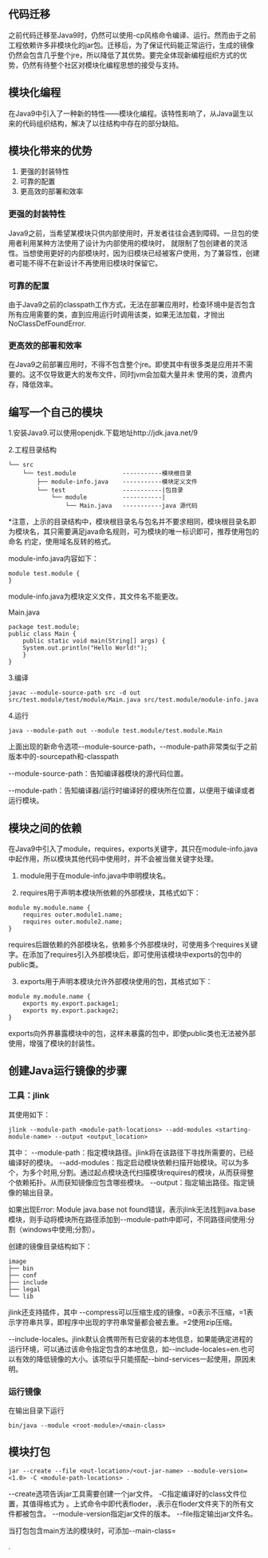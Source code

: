 ## 代码迁移
之前代码迁移至Java9时，仍然可以使用-cp风格命令编译、运行。然而由于之前工程依赖许多非模块化的jar包。迁移后，为了保证代码能正常运行，生成的镜像仍然会包含几乎整个jre，所以降低了其优势。要完全体现新编程组织方式的优势，仍然有待整个社区对模块化编程思想的接受与支持。

## 模块化编程
在Java9中引入了一种新的特性——模块化编程。该特性影响了，从Java诞生以来的代码组织结构，解决了以往结构中存在的部分缺陷。

## 模块化带来的优势
1. 更强的封装特性
1. 可靠的配置
1. 更高效的部署和效率

### 更强的封装特性
Java9之前，当希望某模块只供内部使用时，开发者往往会遇到障碍。一旦包的使用者利用某种方法使用了设计为内部使用的模块时，
就限制了包创建者的灵活性。当想使用更好的内部模块时，因为旧模块已经被客户使用，为了兼容性，创建者可能不得不在新设计不再使用旧模块时保留它。

### 可靠的配置
由于Java9之前的classpath工作方式，无法在部署应用时，检查环境中是否包含所有应用需要的类，直到应用运行时调用该类，如果无法加载，才抛出
NoClassDefFoundError.

### 更高效的部署和效率
在Java9之前部署应用时，不得不包含整个jre。即使其中有很多类是应用并不需要的。这不仅导致更大的发布文件，同时jvm会加载大量并未
使用的类，浪费内存，降低效率。

## 编写一个自己的模块
1.安装Java9.可以使用openjdk.下载地址http://jdk.java.net/9

2.工程目录结构
```
└── src
    └── test.module             -----------模块根目录
        ├── module-info.java    -----------模块定义文件
        └── test                -----------|包目录
            └── module          -----------|
                └── Main.java   -----------java 源代码
```
*注意，上示的目录结构中，模块根目录名与包名并不要求相同，模块根目录名即为模块名，其只需要满足java命名规则，可为模块的唯一标识即可，推荐使用包的命名
约定，使用域名反转的格式。

module-info.java内容如下：
``` 
module test.module {
}
```
module-info.java为模块定义文件，其文件名不能更改。

Main.java
```
package test.module;
public class Main {
    public static void main(String[] args) {
	System.out.println("Hello World!");
    }
}
```

3.编译
```
javac --module-source-path src -d out src/test.module/test/module/Main.java src/test.module/module-info.java
```

4.运行
```
java --module-path out --module test.module/test.module.Main
```
上面出现的新命令选项--module-source-path，--module-path非常类似于之前版本中的-sourcepath和-classpath

--module-source-path：告知编译器模块的源代码位置。

--module-path：告知编译器/运行时编译好的模块所在位置，以便用于编译或者运行模块。

## 模块之间的依赖
在Java9中引入了module，requires，exports关键字，其只在module-info.java中起作用，所以模块其他代码中使用时，并不会被当做关键字处理。
1. module用于在module-info.java中申明模块名。

2. requires用于声明本模块所依赖的外部模块，其格式如下：
```
module my.module.name {
    requires outer.module1.name;
    requires outer.module2.name;
}
```
requires后跟依赖的外部模块名，依赖多个外部模块时，可使用多个requires关键字。在添加了requires引入外部模块后，即可使用该模块中exports的包中的public类。

3. exports用于声明本模块允许外部模块使用的包，其格式如下：
```
module my.module.name {
    exports my.export.package1;
    exports my.export.package2;
}
```
exports向外界暴露模块中的包，这样未暴露的包中，即使public类也无法被外部使用，增强了模块的封装性。

## 创建Java运行镜像的步骤
### 工具：jlink
其使用如下：
```
jlink --module-path <module-path-locations> --add-modules <starting-module-name> --output <output_location>
```
其中：
--module-path：指定模块路径。jlink将在该路径下寻找所需要的，已经编译好的模块。
--add-modules：指定启动模块依赖扫描开始模块。可以为多个，为多个时用,分割。通过起点模块迭代扫描模块requires的模块，从而获得整个依赖拓扑。从而获知镜像应包含哪些模块。
--output：指定输出路径。指定镜像的输出目录。

如果出现Error: Module java.base not found错误，表示jlink无法找到java.base模块，则手动将模块所在路径添加到--module-path中即可，不同路径间使用:分割（windows中使用;分割）。

创建的镜像目录结构如下：
```
image
├── bin
├── conf
├── include
├── legal
└── lib
```

jlink还支持插件，其中
--compress可以压缩生成的镜像，=0表示不压缩，=1表示字符串共享，即程序中出现的字符串常量都会被去重。=2使用zip压缩。

--include-locales。jlink默认会携带所有已安装的本地信息，如果能确定进程的运行环境，可以通过该命令指定包含的本地信息，如--include-locales=en.也可以有效的降低镜像的大小。该项似乎只能搭配--bind-services一起使用，原因未明。

### 运行镜像
在输出目录下运行
```
bin/java --module <root-module>/<main-class>
```

## 模块打包
```
jar --create --file <out-location>/<out-jar-name> --module-version=<1.0> -C <module-path-locations> .
```
--create选项告诉jar工具需要创建一个jar文件。
-C指定编译好的class文件位置，其值得格式为<folder> <file>。上式命令中<module-path-locations>即代表floder，.表示在floder文件夹下的所有文件都被包含。
--module-version指定jar文件的版本。
--file指定输出jar文件名。

当打包包含main方法的模块时，可添加--main-class=<main class>.
